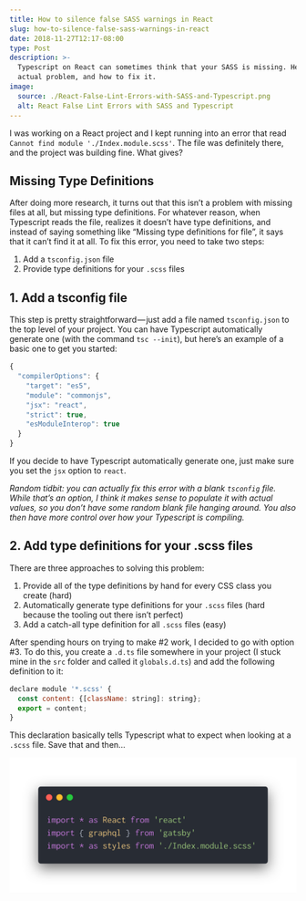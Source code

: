 ```yaml
---
title: How to silence false SASS warnings in React
slug: how-to-silence-false-sass-warnings-in-react
date: 2018-11-27T12:17-08:00
type: Post
description: >-
  Typescript on React can sometimes think that your SASS is missing. Here’s the
  actual problem, and how to fix it.
image:
  source: ./React-False-Lint-Errors-with-SASS-and-Typescript.png
  alt: React False Lint Errors with SASS and Typescript
---
```


I was working on a React project and I kept running into an error that read `Cannot find module './Index.module.scss'`. The file was definitely there, and the project was building fine. What gives?

## Missing Type Definitions

After doing more research, it turns out that this isn’t a problem with missing files at all, but missing type definitions. For whatever reason, when Typescript reads the file, realizes it doesn’t have type definitions, and instead of saying something like “Missing type definitions for file”, it says that it can’t find it at all. To fix this error, you need to take two steps:

1. Add a `tsconfig.json` file
2. Provide type definitions for your `.scss` files

## 1. Add a tsconfig file

This step is pretty straightforward — just add a file named `tsconfig.json` to the top level of your project. You can have Typescript automatically generate one (with the command `tsc --init`), but here’s an example of a basic one to get you started:

```javascript
{
  "compilerOptions": {
    "target": "es5",
    "module": "commonjs",
    "jsx": "react",
    "strict": true,
    "esModuleInterop": true
  }
}
```

If you decide to have Typescript automatically generate one, just make sure you set the `jsx` option to `react`.

_Random tidbit: you can actually fix this error with a blank `tsconfig` file. While that’s an option, I think it makes sense to populate it with actual values, so you don’t have some random blank file hanging around. You also then have more control over how your Typescript is compiling._

## 2. Add type definitions for your .scss files

There are three approaches to solving this problem:

1. Provide all of the type definitions by hand for every CSS class you create (hard)
2. Automatically generate type definitions for your `.scss` files (hard because the tooling out there isn’t perfect)
3. Add a catch-all type definition for all `.scss` files (easy)

After spending hours on trying to make #2 work, I decided to go with option #3. To do this, you create a `.d.ts` file somewhere in your project (I stuck mine in the `src` folder and called it `globals.d.ts`) and add the following definition to it:

```javascript
declare module '*.scss' {
  const content: {[className: string]: string};
  export = content;
}
```

This declaration basically tells Typescript what to expect when looking at a `.scss` file. Save that and then…

![Fixed React False Lint Errors with SASS and Typescript](./Fixed-React-False-Lint-Errors-with-SASS-and-Typescript.png)
